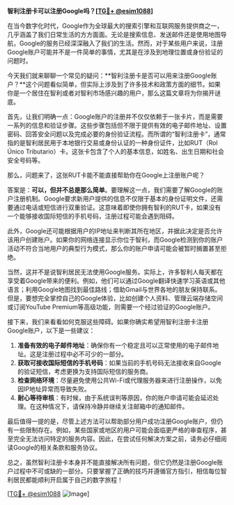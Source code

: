 **智利注册卡可以注册Google吗？[[TG💪+ @esim1088](https://t.me/s/esim1088)]**

在当今数字化时代，Google作为全球最大的搜索引擎和互联网服务提供商之一，几乎涵盖了我们日常生活的方方面面。无论是搜索信息、发送邮件还是使用地图导航，Google的服务已经深深融入了我们的生活。然而，对于某些用户来说，注册Google账户可能并不是一件简单的事情，尤其是在涉及到地理位置或身份验证的问题时。

今天我们就来聊聊一个常见的疑问：**智利注册卡是否可以用来注册Google账户？**这个问题看似简单，但实际上涉及到了许多技术和政策方面的细节。如果你是一个居住在智利或者对智利市场感兴趣的用户，那么这篇文章将为你揭开谜底。

首先，让我们明确一点：Google账户的注册并不仅仅依赖于一张卡片，而是需要一系列的信息和验证步骤。这些步骤包括但不限于提供有效的电子邮件地址、设置密码、回答安全问题以及完成必要的身份验证流程。而所谓的“智利注册卡”，通常指的是智利居民用于本地银行交易或身份认证的一种身份证件，比如RUT（Rol Único Tributario）卡。这张卡包含了个人的基本信息，如姓名、出生日期和社会安全号码等。

那么，问题来了，这张RUT卡能不能直接帮助你在Google上注册账户呢？

答案是：**可以，但并不总是那么简单**。要理解这一点，我们需要了解Google的账户注册机制。Google要求新用户提供的信息不仅限于基本的身份证明文件，还需要通过电话或短信进行双重验证。这意味着即使你拥有智利的RUT卡，如果没有一个能够接收国际短信的手机号码，注册过程可能会遇到阻碍。

此外，Google还可能根据用户的IP地址来判断其所在地区，并据此决定是否允许该用户创建账户。如果你的网络连接显示你位于智利，而Google检测到你的账户活动不符合当地用户的典型行为模式，那么你的账户申请可能会被暂时搁置甚至拒绝。

当然，这并不是说智利居民无法使用Google服务。实际上，许多智利人每天都在享受着Google带来的便利。例如，他们可以通过Google翻译快速学习英语或其他语言；利用Google地图找到最佳路线；借助Gmail与世界各地的朋友保持联系。但是，要想完全掌控自己的Google体验，比如创建个人资料、管理云端存储空间或订阅YouTube Premium等高级功能，则需要一个经过验证的Google账户。

接下来，我们来看看如何克服这些障碍。如果你确实希望用智利注册卡注册Google账户，以下是一些建议：

1. **准备有效的电子邮件地址**：确保你有一个稳定且可以正常使用的电子邮件地址。这是注册过程中必不可少的一部分。
2. **获取可接收国际短信的手机号码**：如果当前的手机号码无法接收来自Google的验证短信，考虑更换为支持国际短信的服务商。
3. **检查网络环境**：尽量避免使用公共Wi-Fi或代理服务器来进行注册操作，以免因IP地址异常而导致失败。
4. **耐心等待审核**：有时候，由于系统误判等原因，你的账户申请可能会延迟处理。在这种情况下，请保持冷静并继续关注邮箱中的通知邮件。

最后值得一提的是，尽管上述方法可以帮助部分用户成功注册Google账户，但仍有一些限制存在。例如，某些国家或地区的用户可能会面临更严格的审查程序，甚至完全无法访问特定的服务内容。因此，在尝试任何解决方案之前，请务必仔细阅读Google的相关条款和服务协议。

总之，虽然智利注册卡本身并不能直接解决所有问题，但它仍然是注册Google账户过程中不可或缺的一部分。只要掌握了正确的技巧并遵循官方指引，相信每位智利居民都能顺利开启属于自己的数字旅程！

[[TG💪+ @esim1088](https://t.me/s/esim1088) ![Image](https://i.postimg.cc/4NQfJmqS/Snipaste-2025-05-13-00-14-12.png)]